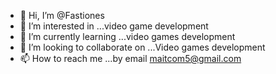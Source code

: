 - 👋 Hi, I’m @Fastiones
- 👀 I’m interested in ...video game development
- 🌱 I’m currently learning ...video games development
- 💞️ I’m looking to collaborate on ...Video games development
- 📫 How to reach me ...by email maitcom5@gmail.com

<!---
Fastiones/Fastiones is a ✨ special ✨ repository because its `README.md` (this file) appears on your GitHub profile.
You can click the Preview link to take a look at your changes.
--->
